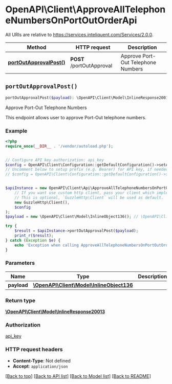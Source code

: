 # OpenAPI\Client\ApproveAllTelephoneNumbersOnPortOutOrderApi

All URIs are relative to https://services.inteliquent.com/Services/2.0.0.

Method | HTTP request | Description
------------- | ------------- | -------------
[**portOutApprovalPost()**](ApproveAllTelephoneNumbersOnPortOutOrderApi.md#portOutApprovalPost) | **POST** /portOutApproval | Approve Port-Out Telephone Numbers


## `portOutApprovalPost()`

```php
portOutApprovalPost($payload): \OpenAPI\Client\Model\InlineResponse20013
```

Approve Port-Out Telephone Numbers

This endpoint allows user to approve Port-Out telephone numbers.

### Example

```php
<?php
require_once(__DIR__ . '/vendor/autoload.php');


// Configure API key authorization: api_key
$config = OpenAPI\Client\Configuration::getDefaultConfiguration()->setApiKey('Authorization', 'YOUR_API_KEY');
// Uncomment below to setup prefix (e.g. Bearer) for API key, if needed
// $config = OpenAPI\Client\Configuration::getDefaultConfiguration()->setApiKeyPrefix('Authorization', 'Bearer');


$apiInstance = new OpenAPI\Client\Api\ApproveAllTelephoneNumbersOnPortOutOrderApi(
    // If you want use custom http client, pass your client which implements `GuzzleHttp\ClientInterface`.
    // This is optional, `GuzzleHttp\Client` will be used as default.
    new GuzzleHttp\Client(),
    $config
);
$payload = new \OpenAPI\Client\Model\InlineObject136(); // \OpenAPI\Client\Model\InlineObject136

try {
    $result = $apiInstance->portOutApprovalPost($payload);
    print_r($result);
} catch (Exception $e) {
    echo 'Exception when calling ApproveAllTelephoneNumbersOnPortOutOrderApi->portOutApprovalPost: ', $e->getMessage(), PHP_EOL;
}
```

### Parameters

Name | Type | Description  | Notes
------------- | ------------- | ------------- | -------------
 **payload** | [**\OpenAPI\Client\Model\InlineObject136**](../Model/InlineObject136.md)|  |

### Return type

[**\OpenAPI\Client\Model\InlineResponse20013**](../Model/InlineResponse20013.md)

### Authorization

[api_key](../../README.md#api_key)

### HTTP request headers

- **Content-Type**: Not defined
- **Accept**: `application/json`

[[Back to top]](#) [[Back to API list]](../../README.md#endpoints)
[[Back to Model list]](../../README.md#models)
[[Back to README]](../../README.md)
